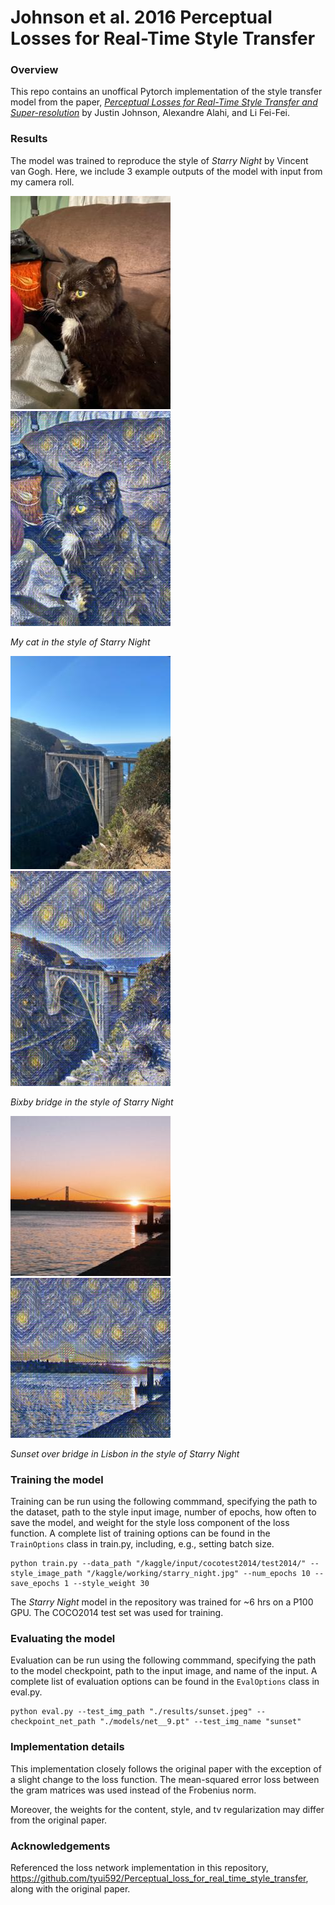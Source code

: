 # Johnson et al. 2016 Perceptual Losses for Real-Time Style Transfer
### Overview
This repo contains an unoffical Pytorch implementation of the style transfer model from the paper, [*Perceptual Losses for Real-Time Style Transfer and Super-resolution*](https://arxiv.org/abs/1603.08155) by Justin Johnson, Alexandre Alahi, and Li Fei-Fei. 

### Results
The model was trained to reproduce the style of *Starry Night* by Vincent van Gogh. Here, we include 3 example outputs of the model with input from my camera roll. 

![My cat](./results/blaze_input.jpg)
![My cat in the style of Starry Night](./results/blaze_out.jpg)


*My cat in the style of Starry Night*


![Bixby bridge](./results/bridge_input.jpg)
![Bixby bridge in the style of Starry Night](./results/bridge_out.jpg)


*Bixby bridge in the style of Starry Night*



![Sunset over bridge in Portugal](./results/sunset_input.jpg)
![Sunset over bridge in Lisbon in the style of Starry Night](./results/sunset_out.jpg)


*Sunset over bridge in Lisbon in the style of Starry Night*


### Training the model 
Training can be run using the following commmand, specifying the path to the dataset, path to the style input image, number of epochs, how often to save the model, and weight for the style loss component of the loss function. 
A complete list of training options can be found in the `TrainOptions` class in train.py, including, e.g., setting batch size.

```
python train.py --data_path "/kaggle/input/cocotest2014/test2014/" --style_image_path "/kaggle/working/starry_night.jpg" --num_epochs 10 --save_epochs 1 --style_weight 30
```

The *Starry Night* model in the repository was trained for ~6 hrs on a  P100 GPU. The COCO2014 test set was used for training. 

### Evaluating the model 
Evaluation can be run using the following commmand, specifying the path to the model checkpoint, path to the input image, and name of the input. 
A complete list of evaluation options can be found in the `EvalOptions` class in eval.py.

```
python eval.py --test_img_path "./results/sunset.jpeg" --checkpoint_net_path "./models/net__9.pt" --test_img_name "sunset"
```

### Implementation details
This implementation closely follows the original paper with the exception of a slight change to the loss function. The mean-squared error loss between the gram matrices was used instead of the Frobenius norm. 

Moreover, the weights for the content, style, and tv regularization may differ from the original paper.

### Acknowledgements
Referenced the loss network implementation in this repository, https://github.com/tyui592/Perceptual_loss_for_real_time_style_transfer, along with the original paper. 

